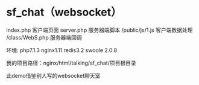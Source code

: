 # sf_chat（websocket）
index.php 客户端页面
server.php 服务器端脚本
/public/js/1.js 客户端数据处理
/class/WebS.php 服务器端回调

环境:
php7.1.3
nginx1.11
redis3.2
swoole 2.0.8

我的项目路径：nginx/html/talking/sf_chat/项目根目录







此demo借鉴别人写的websocket聊天室
